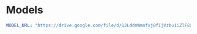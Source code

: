 # Models

```yaml
MODEL_URL: "https://drive.google.com/file/d/1JLddmWmofxj8fIjVzbu1iZlF8XQt8B2Z/view?usp=sharing"
```